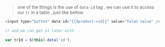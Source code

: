 > one of the things is the use of `data-id` tag , we can use it to access our `tr` in a table , just like bellow

```javascript
<input type="button" data-id="{{$product->id}}" value="folan value" />
    
// and we can get it later with
    
var trId = $(this).data('id');
```

